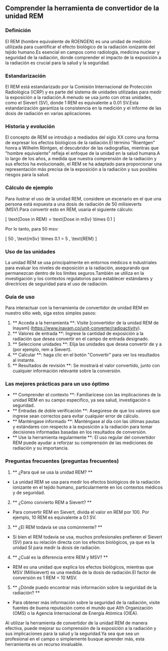 ## Comprender la herramienta de convertidor de la unidad REM

### Definición
El REM (hombre equivalente de ROENGEN) es una unidad de medición utilizada para cuantificar el efecto biológico de la radiación ionizante del tejido humano.Es esencial en campos como radiología, medicina nuclear y seguridad de la radiación, donde comprender el impacto de la exposición a la radiación es crucial para la salud y la seguridad.

### Estandarización
El REM está estandarizado por la Comisión Internacional de Protección Radiológica (ICRP) y es parte del sistema de unidades utilizadas para medir la exposición a la radiación.A menudo se usa junto con otras unidades, como el Sievert (SV), donde 1 REM es equivalente a 0.01 SV.Esta estandarización garantiza la consistencia en la medición y el informe de las dosis de radiación en varias aplicaciones.

### Historia y evolución
El concepto de REM se introdujo a mediados del siglo XX como una forma de expresar los efectos biológicos de la radiación.El término "Roentgen" honra a Wilhelm Röntgen, el descubridor de las radiografías, mientras que "hombre equivalente" refleja el enfoque de la unidad en la salud humana.A lo largo de los años, a medida que nuestra comprensión de la radiación y sus efectos ha evolucionado, el REM se ha adaptado para proporcionar una representación más precisa de la exposición a la radiación y sus posibles riesgos para la salud.

### Cálculo de ejemplo
Para ilustrar el uso de la unidad REM, considere un escenario en el que una persona está expuesta a una dosis de radiación de 50 milisieverts (MSV).Para convertir esto en REM, usaría el siguiente cálculo:

\[ \text{Dose in REM} = \text{Dose in mSv} \times 0.1 \]

Por lo tanto, para 50 msv:

\[ 50 \, \text{mSv} \times 0.1 = 5 \, \text{REM} \]

### Uso de las unidades
La unidad REM se usa principalmente en entornos médicos e industriales para evaluar los niveles de exposición a la radiación, asegurando que permanezcan dentro de los límites seguros.También se utiliza en la investigación y los contextos regulatorios para establecer estándares y directrices de seguridad para el uso de radiación.

### Guía de uso
Para interactuar con la herramienta de convertidor de unidad REM en nuestro sitio web, siga estos simples pasos:

1. ** Acceda a la herramienta **: Visite [convertidor de la unidad REM de Inayam] (https://www.inayam.co/unit-converter/radioactivity).
2. ** Valores de entrada **: Ingrese la cantidad de exposición a la radiación que desea convertir en el campo de entrada designado.
3. ** Seleccione unidades **: Elija las unidades que desea convertir de y a (por ejemplo, rem a Sievert).
4. ** Calcular **: haga clic en el botón "Convertir" para ver los resultados al instante.
5. ** Resultados de revisión **: Se mostrará el valor convertido, junto con cualquier información relevante sobre la conversión.

### Las mejores prácticas para un uso óptimo
- ** Comprender el contexto **: Familiarícese con las implicaciones de la unidad REM en su campo específico, ya sea salud, investigación o seguridad.
- ** Entradas de doble verificación **: Asegúrese de que los valores que ingrese sean correctos para evitar cualquier error de cálculo.
- ** Manténgase informado **: Manténgase al día con las últimas pautas y estándares con respecto a la exposición a la radiación para tomar decisiones informadas basadas en los resultados de conversión.
- ** Use la herramienta regularmente **: El uso regular del convertidor REM puede ayudar a reforzar su comprensión de las mediciones de radiación y su importancia.

### Preguntas frecuentes (preguntas frecuentes)

1. ** ¿Para qué se usa la unidad REM? **
- La unidad REM se usa para medir los efectos biológicos de la radiación ionizante en el tejido humano, particularmente en los contextos médicos y de seguridad.

2. ** ¿Cómo convierto REM a Sievert? **
- Para convertir REM en Sievert, divida el valor en REM por 100. Por ejemplo, 10 REM es equivalente a 0.1 SV.

3. ** ¿El REM todavía se usa comúnmente? **
- Si bien el REM todavía se usa, muchos profesionales prefieren el Sievert (SV) para su relación directa con los efectos biológicos, ya que es la unidad SI para medir la dosis de radiación.

4. ** ¿Cuál es la diferencia entre REM y MSV? **
- REM es una unidad que explica los efectos biológicos, mientras que MSV (Millisievert) es una medida de la dosis de radiación.El factor de conversión es 1 REM = 10 MSV.

5. ** ¿Dónde puedo encontrar más información sobre la seguridad de la radiación? **
- Para obtener más información sobre la seguridad de la radiación, visite fuentes de buena reputación como el mundo que Alth Organización (OMS) o la Agencia Internacional de Energía Atómica (OIEA).

Al utilizar la herramienta de convertidor de la unidad REM de manera efectiva, puede mejorar su comprensión de la exposición a la radiación y sus implicaciones para la salud y la seguridad.Ya sea que sea un profesional en el campo o simplemente busque aprender más, esta herramienta es un recurso invaluable.